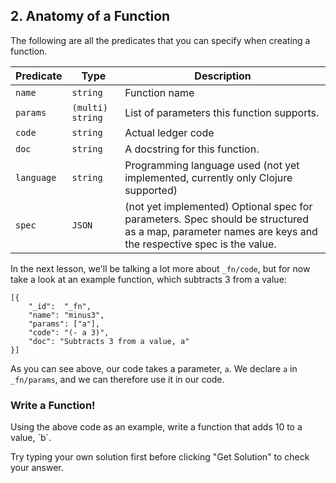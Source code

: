 ## 2. Anatomy of a Function

The following are all the predicates that you can specify when creating a function.

Predicate | Type | Description
-- | -- | -- 
`name` | `string` | Function name
`params` | `(multi) string` | List of parameters this function supports.
`code` | `string` | Actual ledger code
`doc` | `string` | A docstring for this function.
`language` | `string` |  Programming language used (not yet implemented, currently only Clojure supported)
`spec` | `JSON` | (not yet implemented) Optional spec for parameters. Spec should be structured as a map, parameter names are keys and the respective spec is the value.

In the next lesson, we'll be talking a lot more about `_fn/code`, but for now take a look at an example function, which subtracts 3 from a value:

```
[{
    "_id":  "_fn",
    "name": "minus3",
    "params": ["a"],
    "code": "(- a 3)",
    "doc": "Subtracts 3 from a value, a"
}]
```

As you can see above, our code takes a parameter, `a`. We declare `a` in `_fn/params`, and we can therefore use it in our code.

<div class="challenge">
<h3>Write a Function!</h3>
<p>Using the above code as an example, write a function that adds 10 to a value, `b`.</p>
<p>Try typing your own solution first before clicking "Get Solution" to check your answer. </p>
</div>